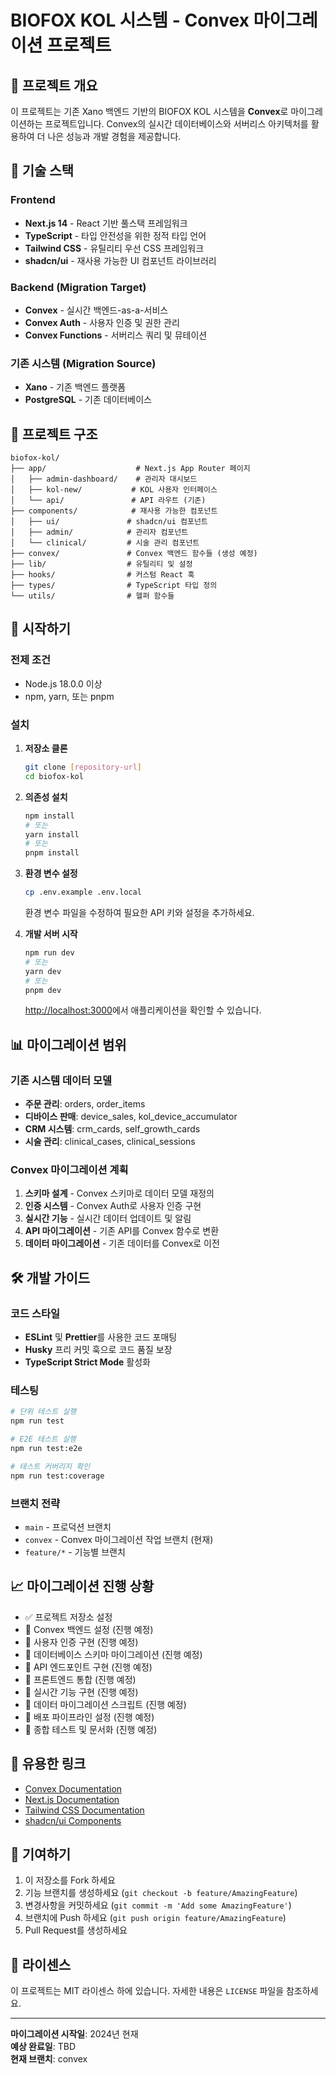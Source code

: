 # BIOFOX KOL 시스템 - Convex 마이그레이션 프로젝트

## 🎯 프로젝트 개요

이 프로젝트는 기존 Xano 백엔드 기반의 BIOFOX KOL 시스템을 **Convex**로 마이그레이션하는 프로젝트입니다. Convex의 실시간 데이터베이스와 서버리스 아키텍처를 활용하여 더 나은 성능과 개발 경험을 제공합니다.

## 🔧 기술 스택

### Frontend

- **Next.js 14** - React 기반 풀스택 프레임워크
- **TypeScript** - 타입 안전성을 위한 정적 타입 언어
- **Tailwind CSS** - 유틸리티 우선 CSS 프레임워크
- **shadcn/ui** - 재사용 가능한 UI 컴포넌트 라이브러리

### Backend (Migration Target)

- **Convex** - 실시간 백엔드-as-a-서비스
- **Convex Auth** - 사용자 인증 및 권한 관리
- **Convex Functions** - 서버리스 쿼리 및 뮤테이션

### 기존 시스템 (Migration Source)

- **Xano** - 기존 백엔드 플랫폼
- **PostgreSQL** - 기존 데이터베이스

## 📁 프로젝트 구조

```
biofox-kol/
├── app/                    # Next.js App Router 페이지
│   ├── admin-dashboard/    # 관리자 대시보드
│   ├── kol-new/           # KOL 사용자 인터페이스
│   └── api/               # API 라우트 (기존)
├── components/            # 재사용 가능한 컴포넌트
│   ├── ui/               # shadcn/ui 컴포넌트
│   ├── admin/            # 관리자 컴포넌트
│   └── clinical/         # 시술 관리 컴포넌트
├── convex/               # Convex 백엔드 함수들 (생성 예정)
├── lib/                  # 유틸리티 및 설정
├── hooks/                # 커스텀 React 훅
├── types/                # TypeScript 타입 정의
└── utils/                # 헬퍼 함수들
```

## 🚀 시작하기

### 전제 조건

- Node.js 18.0.0 이상
- npm, yarn, 또는 pnpm

### 설치

1. **저장소 클론**

   ```bash
   git clone [repository-url]
   cd biofox-kol
   ```

2. **의존성 설치**

   ```bash
   npm install
   # 또는
   yarn install
   # 또는
   pnpm install
   ```

3. **환경 변수 설정**

   ```bash
   cp .env.example .env.local
   ```

   환경 변수 파일을 수정하여 필요한 API 키와 설정을 추가하세요.

4. **개발 서버 시작**

   ```bash
   npm run dev
   # 또는
   yarn dev
   # 또는
   pnpm dev
   ```

   [http://localhost:3000](http://localhost:3000)에서 애플리케이션을 확인할 수 있습니다.

## 📊 마이그레이션 범위

### 기존 시스템 데이터 모델

- **주문 관리**: orders, order_items
- **디바이스 판매**: device_sales, kol_device_accumulator
- **CRM 시스템**: crm_cards, self_growth_cards
- **시술 관리**: clinical_cases, clinical_sessions

### Convex 마이그레이션 계획

1. **스키마 설계** - Convex 스키마로 데이터 모델 재정의
2. **인증 시스템** - Convex Auth로 사용자 인증 구현
3. **실시간 기능** - 실시간 데이터 업데이트 및 알림
4. **API 마이그레이션** - 기존 API를 Convex 함수로 변환
5. **데이터 마이그레이션** - 기존 데이터를 Convex로 이전

## 🛠️ 개발 가이드

### 코드 스타일

- **ESLint** 및 **Prettier**를 사용한 코드 포매팅
- **Husky** 프리 커밋 훅으로 코드 품질 보장
- **TypeScript Strict Mode** 활성화

### 테스팅

```bash
# 단위 테스트 실행
npm run test

# E2E 테스트 실행
npm run test:e2e

# 테스트 커버리지 확인
npm run test:coverage
```

### 브랜치 전략

- `main` - 프로덕션 브랜치
- `convex` - Convex 마이그레이션 작업 브랜치 (현재)
- `feature/*` - 기능별 브랜치

## 📈 마이그레이션 진행 상황

- ✅ 프로젝트 저장소 설정
- 🔄 Convex 백엔드 설정 (진행 예정)
- 🔄 사용자 인증 구현 (진행 예정)
- 🔄 데이터베이스 스키마 마이그레이션 (진행 예정)
- 🔄 API 엔드포인트 구현 (진행 예정)
- 🔄 프론트엔드 통합 (진행 예정)
- 🔄 실시간 기능 구현 (진행 예정)
- 🔄 데이터 마이그레이션 스크립트 (진행 예정)
- 🔄 배포 파이프라인 설정 (진행 예정)
- 🔄 종합 테스트 및 문서화 (진행 예정)

## 🔗 유용한 링크

- [Convex Documentation](https://docs.convex.dev/)
- [Next.js Documentation](https://nextjs.org/docs)
- [Tailwind CSS Documentation](https://tailwindcss.com/docs)
- [shadcn/ui Components](https://ui.shadcn.com/)

## 🤝 기여하기

1. 이 저장소를 Fork 하세요
2. 기능 브랜치를 생성하세요 (`git checkout -b feature/AmazingFeature`)
3. 변경사항을 커밋하세요 (`git commit -m 'Add some AmazingFeature'`)
4. 브랜치에 Push 하세요 (`git push origin feature/AmazingFeature`)
5. Pull Request를 생성하세요

## 📄 라이센스

이 프로젝트는 MIT 라이센스 하에 있습니다. 자세한 내용은 `LICENSE` 파일을 참조하세요.

---

**마이그레이션 시작일**: 2024년 현재  
**예상 완료일**: TBD  
**현재 브랜치**: convex
